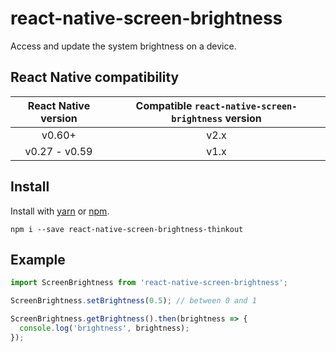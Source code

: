 # react-native-screen-brightness

Access and update the system brightness on a device.

## React Native compatibility
|         React Native version          |         Compatible `react-native-screen-brightness` version   |
| :------------------: | :------------------: |
| v0.60+ | v2.x |
| v0.27 - v0.59 | v1.x |

## Install

Install with [yarn](https://yarnpkg.com) or [npm](https://www.npmjs.com).


```shell
npm i --save react-native-screen-brightness-thinkout
```

## Example

```js
import ScreenBrightness from 'react-native-screen-brightness';

ScreenBrightness.setBrightness(0.5); // between 0 and 1

ScreenBrightness.getBrightness().then(brightness => {
  console.log('brightness', brightness);
});
```
